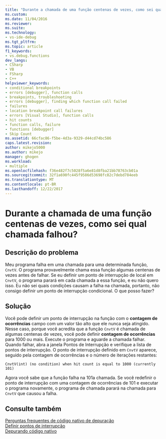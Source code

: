 ```yaml
---
title: "Durante a chamada de uma função centenas de vezes, como sei qual chamada falhou? | Microsoft Docs"
ms.custom: 
ms.date: 11/04/2016
ms.reviewer: 
ms.suite: 
ms.technology:
- vs-ide-debug
ms.tgt_pltfrm: 
ms.topic: article
f1_keywords:
- vs.debug.functions
dev_langs:
- CSharp
- VB
- FSharp
- C++
helpviewer_keywords:
- conditional breakpoints
- errors [debugger], function calls
- breakpoints, troubleshooting
- errors [debugger], finding which function call failed
- failures
- location breakpoint call failures
- errors [Visual Studio], function calls
- hit counts
- function calls, failure
- functions [debugger]
- Skip Count
ms.assetid: 66cfac86-f5be-4d3a-9329-d44cd74bc586
caps.latest.revision: 
author: mikejo5000
ms.author: mikejo
manager: ghogen
ms.workload:
- multiple
ms.openlocfilehash: f36e482f7c5028f5a6e81d8fba21bb78763cb01a
ms.sourcegitcommit: 32f1a690fc445f9586d53698fc82c7debd784eeb
ms.translationtype: MT
ms.contentlocale: pt-BR
ms.lasthandoff: 12/22/2017
---
```

# <a name="when-calling-a-function-hundreds-of-times-how-do-i-know-which-call-failed"></a>Durante a chamada de uma função centenas de vezes, como sei qual chamada falhou?
## <a name="problem-description"></a>Descrição do problema  
 Meu programa falha em uma chamada para uma determinada função, `CnvtV`. O programa provavelmente chama essa função algumas centenas de vezes antes de falhar. Se eu definir um ponto de interrupção de local em `CnvtV`, o programa parará em cada chamada a essa função, e eu não quero isso. Eu não sei quais condições causam a falha na chamada, portanto, não consigo definir um ponto de interrupção condicional. O que posso fazer?  
  
## <a name="solution"></a>Solução  
 Você pode definir um ponto de interrupção na função com o **contagem de ocorrências** campo com um valor tão alto que ele nunca seja atingido. Nesse caso, porque você acredita que a função `CnvtV` é chamada de algumas centenas de vezes, você pode definir **contagem de ocorrências** para 1000 ou mais. Execute o programa e aguarde a chamada falhar. Quando falhar, abra a janela Pontos de Interrupção e verifique a lista de pontos de interrupção. O ponto de interrupção definido em `CnvtV` aparece, seguido pela contagem de ocorrências e o número de iterações restantes:  
  
```  
CnvtV(int) (no condition) when hit count is equal to 1000 (currently 101)  
```  
  
 Agora você sabe que a função falha na 101a chamada. Se você redefinir o ponto de interrupção com uma contagem de ocorrências de 101 e executar o programa novamente, o programa de chamada parará na chamada para `CnvtV` que causou a falha.  
  
## <a name="see-also"></a>Consulte também  
 [Perguntas frequentes de código nativo de depuração](../debugger/debugging-native-code-faqs.md)   
 [Definir pontos de interrupção](http://msdn.microsoft.com/en-us/fe4eedc1-71aa-4928-962f-0912c334d583)   
 [Depurando código nativo](../debugger/debugging-native-code.md)